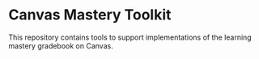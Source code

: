 # Canvas Mastery Toolkit

This repository contains tools to support implementations of the learning mastery gradebook on Canvas.
